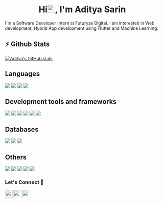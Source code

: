 

<!--
**aditya28sarin/aditya28sarin** is a ✨ _special_ ✨ repository because its `README.md` (this file) appears on your GitHub profile.

Here are some ideas to get you started:

- 🔭 I’m currently working on ...
- 🌱 I’m currently learning ...
- 👯 I’m looking to collaborate on ...
- 🤔 I’m looking for help with ...
- 💬 Ask me about ...
- 📫 How to reach me: ...
- 😄 Pronouns: ...
- ⚡ Fun fact: ...
-->

<h1 align="center">Hi<img src="https://media.giphy.com/media/hvRJCLFzcasrR4ia7z/giphy.gif" width="25px">, I'm Aditya Sarin</h1>

I'm a Software Developer Intern at Futuryze Digital. I am interested in Web development, Hybrid App development using Flutter and Machine Learning.

## ⚡ Github Stats

[![Aditya's GitHub stats](https://github-readme-stats.vercel.app/api?username=aditya28sarin)](https://github.com/anuraghazra/github-readme-stats)


## Languages 
<span><img src="https://img.icons8.com/color/48/000000/c-plus-plus-logo.png"/></span>
<img src="https://img.icons8.com/color/48/000000/javascript.png"/>
<img src="https://img.icons8.com/color/48/000000/python.png"/>
<img src="https://img.icons8.com/color/48/000000/dart.png"/>

## Development tools and frameworks
<span><img src="https://img.icons8.com/color/48/000000/html-5.png"/></span>
<img src="https://img.icons8.com/color/48/000000/css3.png"/>
<img src="https://img.icons8.com/color/48/000000/bootstrap.png"/>
<img src="https://img.icons8.com/plasticine/48/000000/react.png"/>
<img src="https://img.icons8.com/color/48/000000/nodejs.png"/>
<img src="https://img.icons8.com/color/48/000000/flutter.png"/>

## Databases
<span><img src="https://img.icons8.com/ios/50/000000/mysql-logo.png"/></span>
<img src="https://img.icons8.com/color/50/000000/postgreesql.png"/>
<img src="https://img.icons8.com/color/48/000000/mongodb.png"/>

## Others
<span><img src="https://img.icons8.com/color/48/000000/linux.png"/></span>
<img src="https://img.icons8.com/color/48/000000/amazon-web-services.png"/>
<img src="https://img.icons8.com/color/48/000000/firebase.png"/>
<img src="https://img.icons8.com/color/48/000000/git.png"/>
<img src="https://img.icons8.com/color/48/000000/heroku.png"/>

### Let's Connect 🔗
<a href="https://www.linkedin.com/in/aditya28sarin/">
  <img align="left" width="24px" src="https://cdn.jsdelivr.net/npm/simple-icons@v3/icons/linkedin.svg"  />
</a>
<a href="https://twitter.com/AdityaSarin14">
  <img align="left" width="26px" src="https://cdn.jsdelivr.net/npm/simple-icons@v3/icons/twitter.svg" />
</a>
<a href="mailto:aditya28sarin@gmail.com">
  <img align="left" width="26px" src="https://cdn.jsdelivr.net/npm/simple-icons@v3/icons/gmail.svg" />
</a>

